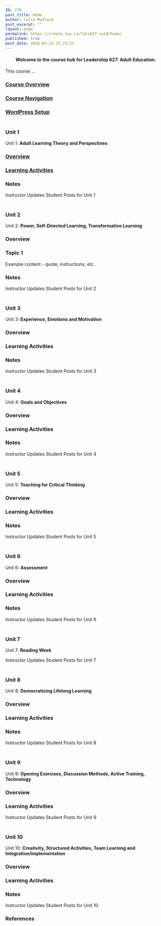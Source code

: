```yaml
---
ID: 270
post_title: Home
author: Colin Madland
post_excerpt: ""
layout: page
permalink: https://create.twu.ca/ldrs627-su18/home/
published: true
post_date: 2018-03-12 15:25:52
---
```

<!--themify_builder_static--><h4 style="text-align: center;">Welcome to the course hub for Leadership 627: Adult Education.</h4> <p>This course ...</p> 
 <a href="https://create.twu.ca/ldrs627-su18/course-overview/" > 
 
 </a> 
 <h3><a href="https://create.twu.ca/ldrs627-su18/course-overview/">Course Overview</a></h3> 
 
 <a href="https://create.twu.ca/ldrs627-su18/navigating-this-course/" > 
 
 </a> 
 <h3><a href="https://create.twu.ca/ldrs627-su18/navigating-this-course/">Course Navigation</a></h3> 
 
 <a href="https://create.twu.ca/ldrs627-su18/wordpress-setup/" > 
 
 </a> 
 <h3><a href="https://create.twu.ca/ldrs627-su18/wordpress-setup/">WordPress Setup</a></h3> 
 
<h3><br/>Unit 1</h3>
 <p>Unit 1: <b>Adult Learning Theory and Perspectives</b></p> 
 <a href="https://create.twu.ca/ldrs627-su18/unit-1/" > 
 
 </a> 
 <h3><a href="https://create.twu.ca/ldrs627-su18/unit-1/">Overview</a></h3> 
 
 <a href="https://create.twu.ca/ldrs627-su18/unit-1-learning-activities/" > 
 
 </a> 
 <h3><a href="https://create.twu.ca/ldrs627-su18/unit-1-learning-activities/">Learning Activities</a></h3> 
 
 
 
 
 <h3>Notes</h3> 
 
 Instructor Updates 
 Student Posts for Unit 1 
<h3><br/>Unit 2</h3>
 <p>Unit 2: <b>Power, Self-Directed Learning, Transformative Learning</b></p> 
 
 
 
 <h3>Overview</h3> 
 
 
 
 
 <h3>Topic 1</h3> <p>Example content - quote, instructions, etc.</p> 
 
 
 
 
 <h3>Notes</h3> 
 
 Instructor Updates 
 Student Posts for Unit 2 
<h3><br/>Unit 3</h3>
 <p>Unit 3: <b>Experience, Emotions and Motivation</b></p> 
 
 
 
 <h3>Overview</h3> 
 
 
 
 
 <h3>Learning Activities</h3> 
 
 
 
 
 <h3>Notes</h3> 
 
 Instructor Updates 
 Student Posts for Unit 3 
<h3><br/>Unit 4</h3>
 <p>Unit 4: <b>Goals and Objectives</b></p> 
 
 
 
 <h3>Overview</h3> 
 
 
 
 
 <h3>Learning Activities</h3> 
 
 
 
 
 <h3>Notes</h3> 
 
 Instructor Updates 
 Student Posts for Unit 4 
<h3><br/>Unit 5</h3>
 <p>Unit 5: <b>Teaching for Critical Thinking</b></p> 
 
 
 
 <h3>Overview</h3> 
 
 
 
 
 <h3>Learning Activities</h3> 
 
 
 
 
 <h3>Notes</h3> 
 
 Instructor Updates 
 Student Posts for Unit 5 
<h3><br/>Unit 6</h3>
 <p>Unit 6: <b>Assessment</b></p> 
 
 
 
 <h3>Overview</h3> 
 
 
 
 
 <h3>Learning Activities</h3> 
 
 
 
 
 <h3>Notes</h3> 
 
 Instructor Updates 
 Student Posts for Unit 6 
<h3><br/>Unit 7</h3>
 <p>Unit 7: <strong>Reading Week</strong></p> 
 Instructor Updates 
 Student Posts for Unit 7 
<h3><br/>Unit 8</h3>
 <p>Unit 8: <b>Democratizing Lifelong Learning</b></p> 
 
 
 
 <h3>Overview</h3> 
 
 
 
 
 <h3>Learning Activities</h3> 
 
 
 
 
 <h3>Notes</h3> 
 
 Instructor Updates 
 Student Posts for Unit 8 
<h3><br/>Unit 9</h3>
 <p>Unit 9: <b>Opening Exercises, Discussion Methods, Active Training, Technology</b></p> 
 
 
 
 <h3>Overview</h3> 
 
 
 
 
 <h3>Learning Activities</h3> 
 
 Instructor Updates 
 Student Posts for Unit 9 
<h3><br/>Unit 10</h3>
 <p>Unit 10: <b>Creativity, Structured Activities, Team Learning and Integration/implementation</b></p> 
 
 
 
 <h3>Overview</h3> 
 
 
 
 
 <h3>Learning Activities</h3> 
 
 
 
 
 <h3>Notes</h3> 
 
 Instructor Updates 
 Student Posts for Unit 10 
 <h3>References</h3> <p> </p><!--/themify_builder_static-->